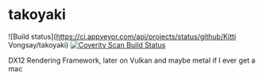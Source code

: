 # takoyaki

![Build status](https://ci.appveyor.com/api/projects/status/github/Kitti Vongsay/takoyaki)
<a href="https://scan.coverity.com/projects/Kitti Vongsay-tonkatsu">
  <img alt="Coverity Scan Build Status"
       src="https://scan.coverity.com/projects/6567/badge.svg"/>
</a>

DX12 Rendering Framework, later on Vulkan and maybe metal if I ever get a mac
